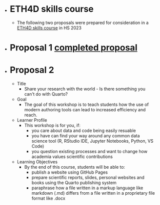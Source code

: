 - # ETH4D skills course
    - The following two proposals were prepared for consideration in a [ETH4D skills course](https://github.com/Global-Health-Engineering/eth-data-stewardship/blob/main/workshops/eth4d-skills-course-rdm.md) in HS 2023

- # Proposal 1 [completed proposal](eth4d-skills-cousre-rmd.md)

- # Proposal 2
    - Title
        - Share your research with the world - Is there something you can't do with Quarto? 
    - Goal
        - The goal of this workshop is to teach students how the use of modern authoring tools can lead to increased efficiency and reach. 
    - Learner Profile
        - This workshop is for you, if:
            - you care about data and code being easily resuable
            - you have can find your way around any common data science tool (R, RStudio IDE, Jupyter Notebooks, Python, VS Code)
            - you question existing processes and want to change how academia values scientific contributions
    - Learning Objectives
        - By the end of this course, students will be able to:
            - publish a website using GitHub Pages
            - prepare scientific reports, slides, personal websites and books using the Quarto publishing system
            - paraphrase how a file written in a markup language like markdown (.md) differs from a file written in a proprietary file format like .docx
